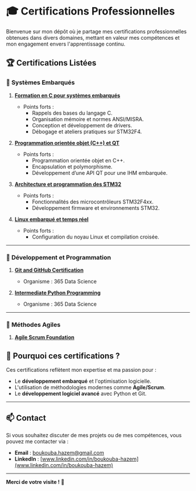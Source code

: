 # 🎓 **Certifications Professionnelles**

Bienvenue sur mon dépôt où je partage mes certifications professionnelles obtenues dans divers domaines, mettant en valeur mes compétences et mon engagement envers l'apprentissage continu. 

## 🏆 **Certifications Listées**

### 📂 **Systèmes Embarqués**
1. **[Formation en C pour systèmes embarqués](Certifications/Formation_Systeme_Embarqué_certification_CSF.pdf)**  
   - Points forts :  
     - Rappels des bases du langage C.  
     - Organisation mémoire et normes ANSI/MISRA.  
     - Conception et développement de drivers.  
     - Débogage et ateliers pratiques sur STM32F4.  
    
2. **[Programmation orientée objet (C++) et QT](Certifications/Formation_Systeme_Embarqué_certification_CSF.pdf)**  
   - Points forts :  
     - Programmation orientée objet en C++.  
     - Encapsulation et polymorphisme.  
     - Développement d’une API QT pour une IHM embarquée.  

3. **[Architecture et programmation des STM32](Certifications/Formation_Systeme_Embarqué_certification_CSF.pdf)**  
   - Points forts :  
     - Fonctionnalités des microcontrôleurs STM32F4xx.  
     - Développement firmware et environnements STM32.  

4. **[Linux embarqué et temps réel](Certifications/Formation_Systeme_Embarqué_certification_CSF.pdf)**  
   - Points forts :  
     - Configuration du noyau Linux et compilation croisée.  
 
---

### 📂 **Développement et Programmation**
1. **[Git and GitHub Certification](Certifications/git_github_certification.pdf)**  
   - Organisme : 365 Data Science  
  
2. **[Intermediate Python Programming](Certifications/intermediate_python_programming_certification.pdf)**  
   - Organisme : 365 Data Science  

---

### 📂 **Méthodes Agiles**
1. **[Agile Scrum Foundation](Certifications/agile_scrum_foundation.pdf)**  
   
  
## 🌟 **Pourquoi ces certifications ?**
Ces certifications reflètent mon expertise et ma passion pour :  
- Le **développement embarqué** et l'optimisation logicielle.  
- L'utilisation de méthodologies modernes comme **Agile/Scrum**.  
- Le **développement logiciel avancé** avec Python et Git.  

---

## 📫 **Contact**
Si vous souhaitez discuter de mes projets ou de mes compétences, vous pouvez me contacter via :  
- **Email** : [boukouba.hazem@gmail.com](boukouba.hazem@gmail.com)
- **LinkedIn** : [www.linkedin.com/in/boukouba-hazem](www.linkedin.com/in/boukouba-hazem)

---

**Merci de votre visite !** 🚀
